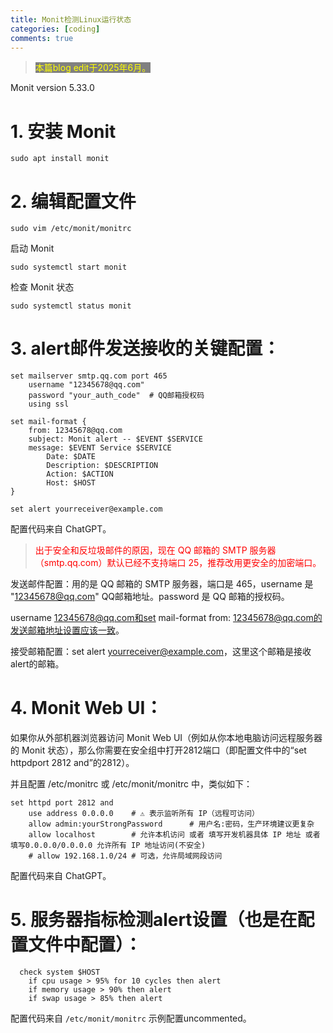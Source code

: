```yaml
---
title: Monit检测Linux运行状态
categories: [coding]
comments: true
---
```


> <span style="color:yellow; background-color:gray">本篇blog edit于2025年6月。</span>

Monit version 5.33.0

# 1. 安装 Monit

```shell
sudo apt install monit
```

# 2. 编辑配置文件

```shell
sudo vim /etc/monit/monitrc
```

启动 Monit

```shell
sudo systemctl start monit
```

检查 Monit 状态

```shell
sudo systemctl status monit
```

# 3. alert邮件发送接收的关键配置：

```shell
set mailserver smtp.qq.com port 465
    username "12345678@qq.com"
    password "your_auth_code"  # QQ邮箱授权码
    using ssl

set mail-format {
    from: 12345678@qq.com
    subject: Monit alert -- $EVENT $SERVICE
    message: $EVENT Service $SERVICE
        Date: $DATE
        Description: $DESCRIPTION
        Action: $ACTION
        Host: $HOST
}

set alert yourreceiver@example.com
```

配置代码来自 ChatGPT。

> <span style="color:red">出于安全和反垃圾邮件的原因，现在 QQ 邮箱的 SMTP 服务器（smtp.qq.com）默认已经不支持端口 25，推荐改用更安全的加密端口。</span>

发送邮件配置：用的是 QQ 邮箱的 SMTP 服务器，端口是 465，username 是 "12345678@qq.com" QQ邮箱地址。password 是 QQ 邮箱的授权码。

username 12345678@qq.com和set mail-format from: 12345678@qq.com的发送邮箱地址设置应该一致。

接受邮箱配置：set alert yourreceiver@example.com，这里这个邮箱是接收alert的邮箱。

# 4. Monit Web UI：

如果你从外部机器浏览器访问 Monit Web UI（例如从你本地电脑访问远程服务器的 Monit 状态），那么你需要在安全组中打开2812端口（即配置文件中的“set httpdport 2812 and”的2812）。

并且配置 /etc/monitrc 或 /etc/monit/monitrc 中，类似如下：

```shell
set httpd port 2812 and
    use address 0.0.0.0    # ⚠️ 表示监听所有 IP（远程可访问）
    allow admin:yourStrongPassword      # 用户名:密码，生产环境建议更复杂
    allow localhost        # 允许本机访问 或者 填写开发机器具体 IP 地址 或者 填写0.0.0.0/0.0.0.0 允许所有 IP 地址访问(不安全)
    # allow 192.168.1.0/24 # 可选，允许局域网段访问
```

配置代码来自 ChatGPT。

# 5. 服务器指标检测alert设置（也是在配置文件中配置）：

```shell
  check system $HOST
    if cpu usage > 95% for 10 cycles then alert
    if memory usage > 90% then alert
    if swap usage > 85% then alert
```

配置代码来自 `/etc/monit/monitrc` 示例配置uncommented。